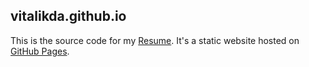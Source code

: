 ## vitalikda.github.io

This is the source code for my [Resume](https://vitalikda.github.com/). It's a static website hosted on [GitHub Pages](https://pages.github.com/).
